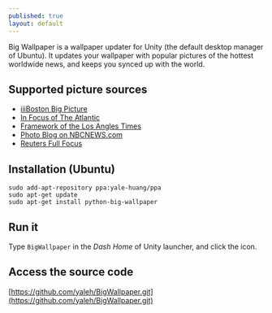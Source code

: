 ```yaml
---
published: true
layout: default
---
```


Big Wallpaper is a wallpaper updater for Unity (the default desktop manager of Ubuntu). It updates your wallpaper with popular pictures of the hottest worldwide news, and keeps you synced up with the world.  

## Supported picture sources
- [iiiBoston Big Picture](http://www.boston.com/bigpicture)
- [In Focus of The Atlantic](http://www.theatlantic.com/infocus/)
- [Framework of the Los Angles Times](http://framework.latimes.com/)
- [Photo Blog on NBCNEWS.com](http://photoblog.nbcnews.com/)
- [Reuters Full Focus](http://blogs.reuters.com/fullfocus/)

## Installation (Ubuntu)

    sudo add-apt-repository ppa:yale-huang/ppa
    sudo apt-get update
    sudo apt-get install python-big-wallpaper
    
## Run it

Type ```BigWallpaper``` in the *Dash Home* of Unity launcher, and click the icon.

## Access the source code
[https://github.com/yaleh/BigWallpaper.git](https://github.com/yaleh/BigWallpaper.git)
